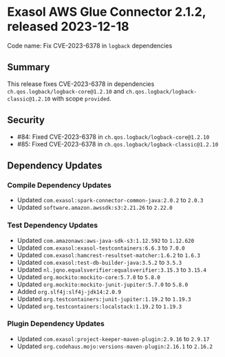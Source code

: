 # Exasol AWS Glue Connector 2.1.2, released 2023-12-18

Code name: Fix CVE-2023-6378 in `logback` dependencies

## Summary

This release fixes CVE-2023-6378 in dependencies `ch.qos.logback/logback-core@1.2.10` and `ch.qos.logback/logback-classic@1.2.10` with scope `provided`.

## Security

* #84: Fixed CVE-2023-6378 in `ch.qos.logback/logback-core@1.2.10`
* #85: Fixed CVE-2023-6378 in `ch.qos.logback/logback-classic@1.2.10`

## Dependency Updates

### Compile Dependency Updates

* Updated `com.exasol:spark-connector-common-java:2.0.2` to `2.0.3`
* Updated `software.amazon.awssdk:s3:2.21.26` to `2.22.0`

### Test Dependency Updates

* Updated `com.amazonaws:aws-java-sdk-s3:1.12.592` to `1.12.620`
* Updated `com.exasol:exasol-testcontainers:6.6.3` to `7.0.0`
* Updated `com.exasol:hamcrest-resultset-matcher:1.6.2` to `1.6.3`
* Updated `com.exasol:test-db-builder-java:3.5.2` to `3.5.3`
* Updated `nl.jqno.equalsverifier:equalsverifier:3.15.3` to `3.15.4`
* Updated `org.mockito:mockito-core:5.7.0` to `5.8.0`
* Updated `org.mockito:mockito-junit-jupiter:5.7.0` to `5.8.0`
* Added `org.slf4j:slf4j-jdk14:2.0.9`
* Updated `org.testcontainers:junit-jupiter:1.19.2` to `1.19.3`
* Updated `org.testcontainers:localstack:1.19.2` to `1.19.3`

### Plugin Dependency Updates

* Updated `com.exasol:project-keeper-maven-plugin:2.9.16` to `2.9.17`
* Updated `org.codehaus.mojo:versions-maven-plugin:2.16.1` to `2.16.2`
